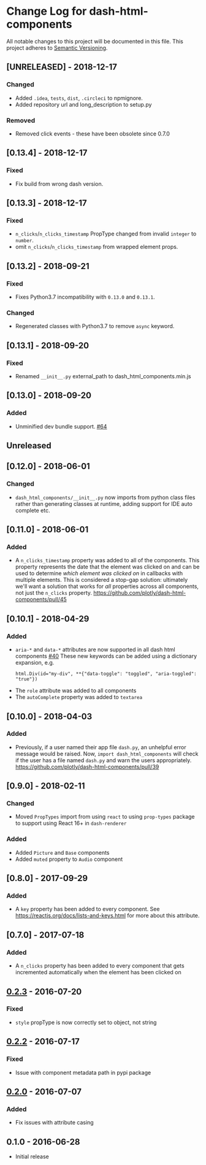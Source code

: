 # Change Log for dash-html-components
All notable changes to this project will be documented in this file.
This project adheres to [Semantic Versioning](http://semver.org/).

## [UNRELEASED] - 2018-12-17
### Changed
- Added `.idea`, `tests`, `dist`, `.circleci` to npmignore.
- Added repository url and long_description to setup.py

### Removed
- Removed click events - these have been obsolete since 0.7.0

## [0.13.4] - 2018-12-17
### Fixed
- Fix build from wrong dash version.

## [0.13.3] - 2018-12-17
### Fixed
- `n_clicks`/`n_clicks_timestamp` PropType changed from invalid `integer` to `number`.
- omit `n_clicks`/`n_clicks_timestamp` from wrapped element props.

## [0.13.2] - 2018-09-21
### Fixed
- Fixes Python3.7 incompatibility with `0.13.0` and `0.13.1`.

### Changed
- Regenerated classes with Python3.7 to remove `async` keyword.

## [0.13.1] - 2018-09-20
### Fixed
- Renamed `__init__.py` external_path to dash_html_components.min.js

## [0.13.0] - 2018-09-20
### Added
- Unminified dev bundle support. [#64](https://github.com/plotly/dash-html-components/pull/64)

## Unreleased

## [0.12.0] - 2018-06-01
### Changed
- `dash_html_components/__init__.py` now imports from python class files rather than generating classes at runtime,
adding support for IDE auto complete etc.

## [0.11.0] - 2018-06-01
### Added
- A `n_clicks_timestamp` property was added to all of the components. This property represents the date that the element was clicked on and can be used to determine _which element was clicked on_ in callbacks with multiple elements. This is considered a stop-gap solution: ultimately we'll want a solution that works for _all_ properties across all components, not just the `n_clicks` property. https://github.com/plotly/dash-html-components/pull/45

## [0.10.1] - 2018-04-29
### Added
- `aria-*` and `data-*` attributes are now supported in all dash html components [#40](https://github.com/plotly/dash-html-components/pull/40)
    These new keywords can be added using a dictionary expansion, e.g.
    ```
    html.Div(id="my-div", **{"data-toggle": "toggled", "aria-toggled": "true"})
    ```
- The `role` attribute was added to all components
- The `autoComplete` property was added to `textarea`

## [0.10.0] - 2018-04-03
### Added
- Previously, if a user named their app file `dash.py`, an unhelpful error
message would be raised. Now, `import dash_html_components` will check if
the user has a file named `dash.py` and warn the users appropriately.
https://github.com/plotly/dash-html-components/pull/39

## [0.9.0] - 2018-02-11
### Changed
- Moved `PropTypes` import from using `react` to using `prop-types` package to support using React 16+ in `dash-renderer`

### Added
- Added `Picture` and `Base` components
- Added `muted` property to `Audio` component

## [0.8.0] - 2017-09-29
### Added
- A `key` property has been added to every component. See https://reactjs.org/docs/lists-and-keys.html for more about this attribute.

## [0.7.0] - 2017-07-18
### Added
- A `n_clicks` property has been added to every component that gets incremented automatically when the element has been clicked on

## [0.2.3] - 2016-07-20
### Fixed
- `style` propType is now correctly set to object, not string

## [0.2.2] - 2016-07-17
### Fixed
- Issue with component metadata path in pypi package

## [0.2.0] - 2016-07-07
### Added
- Fix issues with attribute casing

## 0.1.0 - 2016-06-28
- Initial release

[0.2.3]: https://github.com/plotly/dash-html-components/compare/v0.2.2...v0.2.3
[0.2.2]: https://github.com/plotly/dash-html-components/compare/v0.2.0...v0.2.2
[0.2.0]: https://github.com/plotly/dash-html-components/compare/v0.1.0...v0.2.0
